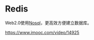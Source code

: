 # Redis

Web2.0使用[Nosql](component/NoSql.md)，更高效方便建立数据库。

















https://www.imooc.com/video/14925